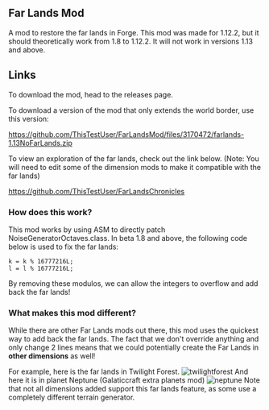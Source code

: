 ## Far Lands Mod
A mod to restore the far lands in Forge.
This mod was made for 1.12.2, but it should theoretically work from 1.8 to 1.12.2. It will not work in versions 1.13 and above.

## Links
To download the mod, head to the releases page.

To download a version of the mod that only extends the world border, use this version:

https://github.com/ThisTestUser/FarLandsMod/files/3170472/farlands-1.13NoFarLands.zip

To view an exploration of the far lands, check out the link below. (Note: You will need to edit some of the dimension mods to make it compatible with the far lands)

https://github.com/ThisTestUser/FarLandsChronicles

### How does this work?
This mod works by using ASM to directly patch NoiseGeneratorOctaves.class.
In beta 1.8 and above, the following code below is used to fix the far lands:
```
k = k % 16777216L;
l = l % 16777216L;
```
By removing these modulos, we can allow the integers to overflow and add back the far lands!

### What makes this mod different?
While there are other Far Lands mods out there, this mod uses the quickest way to add back the far lands. The fact that we don't override anything and only change 2 lines means that we could potentially create the Far Lands in **other dimensions** as well!

For example, here is the far lands in Twilight Forest.
![twilightforest](https://user-images.githubusercontent.com/15678918/46991807-6d96a200-d0d5-11e8-9c81-5a811e48b7a5.png)
And here it is in planet Neptune (Galaticcraft extra planets mod)
![neptune](https://user-images.githubusercontent.com/15678918/47047805-ad599a00-d166-11e8-9198-05b096f6f4a9.png)
Note that not all dimensions added support this far lands feature, as some use a completely different terrain generator.
